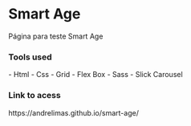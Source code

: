 <h1>Smart Age</h1>
  Página para teste Smart Age
  
<h3>Tools used</h3>
  - Html
  - Css
  - Grid
  - Flex Box
  - Sass
  - Slick Carousel
  
<h3>Link to acess</h3>
  https://andrelimas.github.io/smart-age/
